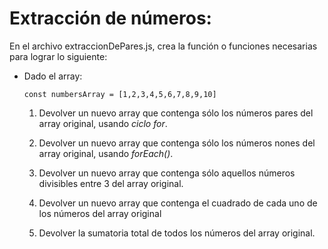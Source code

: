 # Extracción de números:

En el archivo extraccionDePares.js, crea la función o funciones necesarias para lograr lo siguiente:

- Dado el array:

    `const numbersArray = [1,2,3,4,5,6,7,8,9,10]`

    1. Devolver un nuevo array que contenga sólo los números pares del array original, usando *ciclo for*.

    2. Devolver un nuevo array que contenga sólo los números nones del array original, usando *forEach()*.

    3. Devolver un nuevo array que contenga sólo aquellos números divisibles entre 3 del array original.

    4. Devolver un nuevo array que contenga el cuadrado de cada uno de los números del array original

    5. Devolver la sumatoria total de todos los números del array original.